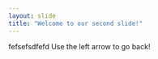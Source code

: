 ```yaml
---
layout: slide
title: "Welcome to our second slide!"
---
```

fefsefsdfefd
Use the left arrow to go back!
